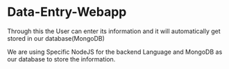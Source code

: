 # Data-Entry-Webapp
Through this the User can enter its information and it will automatically get stored in our database(MongoDB)

We are using Specific NodeJS for the backend Language and MongoDB as our database to store the information.
